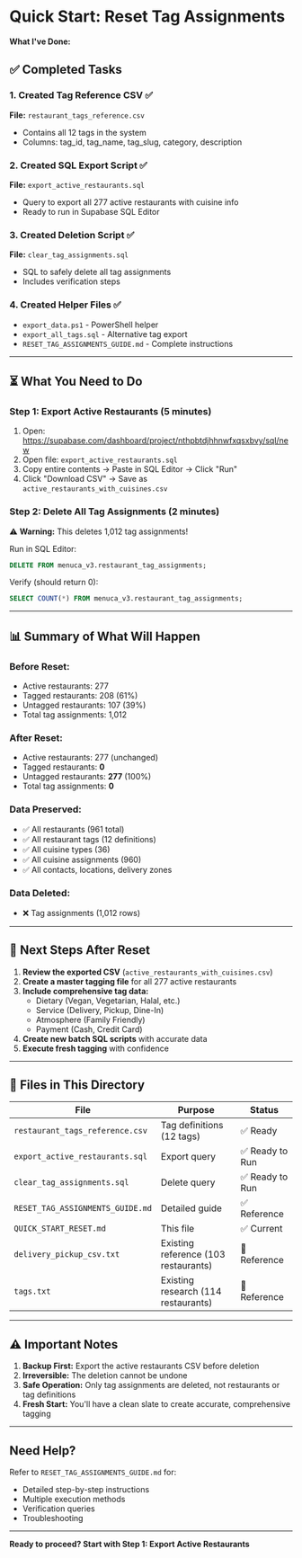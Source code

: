 # Quick Start: Reset Tag Assignments

**What I've Done:**

## ✅ Completed Tasks

### 1. Created Tag Reference CSV ✅
**File:** `restaurant_tags_reference.csv`
- Contains all 12 tags in the system
- Columns: tag_id, tag_name, tag_slug, category, description

### 2. Created SQL Export Script ✅
**File:** `export_active_restaurants.sql`
- Query to export all 277 active restaurants with cuisine info
- Ready to run in Supabase SQL Editor

### 3. Created Deletion Script ✅
**File:** `clear_tag_assignments.sql`
- SQL to safely delete all tag assignments
- Includes verification steps

### 4. Created Helper Files ✅
- `export_data.ps1` - PowerShell helper
- `export_all_tags.sql` - Alternative tag export
- `RESET_TAG_ASSIGNMENTS_GUIDE.md` - Complete instructions

---

## ⏳ What You Need to Do

### Step 1: Export Active Restaurants (5 minutes)

1. Open: https://supabase.com/dashboard/project/nthpbtdjhhnwfxqsxbvy/sql/new
2. Open file: `export_active_restaurants.sql`
3. Copy entire contents → Paste in SQL Editor → Click "Run"
4. Click "Download CSV" → Save as `active_restaurants_with_cuisines.csv`

### Step 2: Delete All Tag Assignments (2 minutes)

⚠️ **Warning:** This deletes 1,012 tag assignments!

Run in SQL Editor:
```sql
DELETE FROM menuca_v3.restaurant_tag_assignments;
```

Verify (should return 0):
```sql
SELECT COUNT(*) FROM menuca_v3.restaurant_tag_assignments;
```

---

## 📊 Summary of What Will Happen

### Before Reset:
- Active restaurants: 277
- Tagged restaurants: 208 (61%)
- Untagged restaurants: 107 (39%)
- Total tag assignments: 1,012

### After Reset:
- Active restaurants: 277 (unchanged)
- Tagged restaurants: **0** 
- Untagged restaurants: **277** (100%)
- Total tag assignments: **0**

### Data Preserved:
- ✅ All restaurants (961 total)
- ✅ All restaurant tags (12 definitions)
- ✅ All cuisine types (36)
- ✅ All cuisine assignments (960)
- ✅ All contacts, locations, delivery zones

### Data Deleted:
- ❌ Tag assignments (1,012 rows)

---

## 🎯 Next Steps After Reset

1. **Review the exported CSV** (`active_restaurants_with_cuisines.csv`)
2. **Create a master tagging file** for all 277 active restaurants
3. **Include comprehensive tag data:**
   - Dietary (Vegan, Vegetarian, Halal, etc.)
   - Service (Delivery, Pickup, Dine-In)
   - Atmosphere (Family Friendly)
   - Payment (Cash, Credit Card)
4. **Create new batch SQL scripts** with accurate data
5. **Execute fresh tagging** with confidence

---

## 📁 Files in This Directory

| File | Purpose | Status |
|------|---------|--------|
| `restaurant_tags_reference.csv` | Tag definitions (12 tags) | ✅ Ready |
| `export_active_restaurants.sql` | Export query | ✅ Ready to Run |
| `clear_tag_assignments.sql` | Delete query | ✅ Ready to Run |
| `RESET_TAG_ASSIGNMENTS_GUIDE.md` | Detailed guide | ✅ Reference |
| `QUICK_START_RESET.md` | This file | ✅ Current |
| `delivery_pickup_csv.txt` | Existing reference (103 restaurants) | 📄 Reference |
| `tags.txt` | Existing research (114 restaurants) | 📄 Reference |

---

## ⚠️ Important Notes

1. **Backup First:** Export the active restaurants CSV before deletion
2. **Irreversible:** The deletion cannot be undone
3. **Safe Operation:** Only tag assignments are deleted, not restaurants or tag definitions
4. **Fresh Start:** You'll have a clean slate to create accurate, comprehensive tagging

---

## Need Help?

Refer to `RESET_TAG_ASSIGNMENTS_GUIDE.md` for:
- Detailed step-by-step instructions
- Multiple execution methods
- Verification queries
- Troubleshooting

---

**Ready to proceed? Start with Step 1: Export Active Restaurants**

